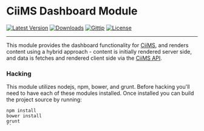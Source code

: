 # CiiMS Dashboard Module

[![Latest Version](https://img.shields.io/packagist/v/ciims-modules/dashboard.svg?style=flat)]()
[![Downloads](https://img.shields.io/packagist/dt/ciims-modules/dashboard.svg?style=flat)]()
[![Gittip](https://img.shields.io/gittip/charlesportwoodii.svg?style=flat "Gittip")](https://www.gittip.com/charlesportwoodii/)
[![License](https://img.shields.io/badge/license-MIT-orange.svg?style=flat "License")](https://github.com/charlesportwoodii/ciims-modules-dashboard/blob/master/LICENSE.md)

--------------

This module provides the dashboard functionality for [CiiMS](https://www.ciims.io), and renders content using a hybrid approach - content is initially rendered server side, and data is fetches and rendered client side via the [CiiMS API](https://www.github.com/charlesportwoodii/ciims-modules-api).

### Hacking

This module utilizes nodejs, npm, bower, and grunt. Before hacking you'll need to have each of these modules installed. Once installed you can build the project source by running:

```
npm install
bower install
grunt
``
